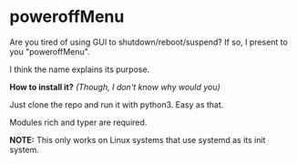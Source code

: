 # poweroffMenu

Are you tired of using GUI to shutdown/reboot/suspend? 
If so, I present to you "poweroffMenu".

I think the name explains its purpose.



**How to install it?** 
*(Though, I don't know why would you)*

Just clone the repo and run it with python3.
Easy as that.

Modules rich and typer are required.


**NOTE:**
This only works on Linux systems that use systemd as its init system.
